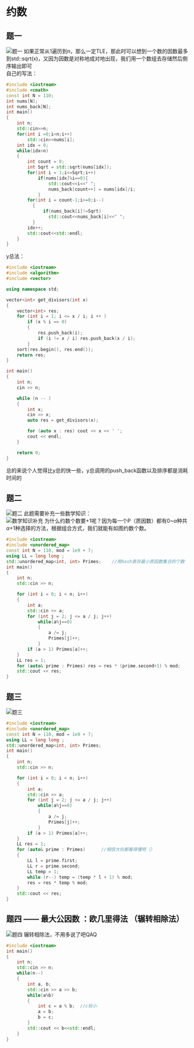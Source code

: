 # 约数
## 题一
![题一](./pic/Question1.png)
如果正常从1遍历到n，那么一定TLE，那此时可以想到一个数的因数最多到std::sqrt(x)，又因为因数是对称地成对地出现，我们用一个数组去存储然后倒序输出即可     
自己的写法：
```cpp
#include <iostream>
#include <cmath>
const int N = 110;
int nums[N];
int nums_back[N];
int main()
{
    int n;
    std::cin>>n;
    for(int i =0;i<n;i++)
        std::cin>>nums[i];
    int idx = 0;
    while(idx<n)
    {
        int count = 0;
        int Sqrt = std::sqrt(nums[idx]);
        for(int i = 1;i<=Sqrt;i++)
            if(nums[idx]%i==0){
                std::cout<<i<<" ";
                nums_back[count++] = nums[idx]/i;
            }
        for(int i = count-1;i>=0;i--)
          { 
              if(nums_back[i]!=Sqrt)
                std::cout<<nums_back[i]<<" ";
          }
        idx++;
        std::cout<<std::endl;
    }
}

```
y总法：
```cpp
#include <iostream>
#include <algorithm>
#include <vector>

using namespace std;

vector<int> get_divisors(int x)
{
    vector<int> res;
    for (int i = 1; i <= x / i; i ++ )
        if (x % i == 0)
        {
            res.push_back(i);
            if (i != x / i) res.push_back(x / i);
        }
    sort(res.begin(), res.end());
    return res;
}

int main()
{
    int n;
    cin >> n;

    while (n -- )
    {
        int x;
        cin >> x;
        auto res = get_divisors(x);

        for (auto x : res) cout << x << ' ';
        cout << endl;
    }

    return 0;
}
```
总的来说个人觉得比y总的快一些，y总调用的push_back函数以及排序都是消耗时间的

## 题二
![题二](./pic/Question2.png)
此题需要补充一些数学知识：     
![数学知识补充](./pic/Supplementary%20knowledge.png)
为什么约数个数要+1呢？因为每一个P（质因数）都有0~$\alpha$种共$\alpha$+1种选择的方法，根据组合方式，我们就能有如图约数个数。
```cpp
#include <iostream>
#include <unordered_map>
const int N = 110, mod = 1e9 + 7;
using LL = long long ;
std::unordered_map<int, int> Primes;    //用hash表存最小质因数集合的个数
int main()
{
	int n;
	std::cin >> n;

	for (int i = 0; i < n; i++)
	{
		int a;
		std::cin >> a;
		for (int j = 2; j <= a / j; j++)
			while(a%j==0)
			{
				a /= j;
				Primes[j]++;
			}
		if (a > 1) Primes[a]++;
	}
	LL res = 1;
	for (auto& prime : Primes) res = res * (prime.second+1) % mod;
	std::cout << res;
}
```

## 题三
![题三](./pic/Question3.png)
```cpp
#include <iostream>
#include <unordered_map>
const int N = 110, mod = 1e9 + 7;
using LL = long long ;
std::unordered_map<int, int> Primes;
int main()
{
	int n;
	std::cin >> n;

	for (int i = 0; i < n; i++)
	{
		int a;
		std::cin >> a;
		for (int j = 2; j <= a / j; j++)
			while(a%j==0)
			{
				a /= j;
				Primes[j]++;
			}
		if (a > 1) Primes[a]++;
	}
	LL res = 1;
	for (auto& prime : Primes)		//相信大伙都看得懂吧（）
	{
		LL l = prime.first;
		LL r = prime.second;
		LL temp = 1;
		while (r--) temp = (temp * l + 1) % mod;
		res = res * temp % mod;
	}
	std::cout << res;
}
```

## 题四 —— 最大公因数 ：欧几里得法 （辗转相除法）
![题四](./pic/Question4.png)
辗转相除法，不用多说了吧QAQ
```cpp
#include <iostream>
int main()
{
	int n;
	std::cin >> n;
	while(n--)
	{
		int a, b;
		std::cin >> a >> b;
		while(a%b)
		{
			int c = a % b;	//c较小
			a = b;
			b = c;
		}
		std::cout << b<<std::endl;
	}
}
```